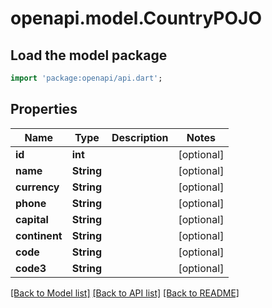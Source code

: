 # openapi.model.CountryPOJO

## Load the model package
```dart
import 'package:openapi/api.dart';
```

## Properties
Name | Type | Description | Notes
------------ | ------------- | ------------- | -------------
**id** | **int** |  | [optional] 
**name** | **String** |  | [optional] 
**currency** | **String** |  | [optional] 
**phone** | **String** |  | [optional] 
**capital** | **String** |  | [optional] 
**continent** | **String** |  | [optional] 
**code** | **String** |  | [optional] 
**code3** | **String** |  | [optional] 

[[Back to Model list]](../README.md#documentation-for-models) [[Back to API list]](../README.md#documentation-for-api-endpoints) [[Back to README]](../README.md)


